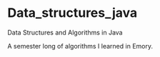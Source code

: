 # Data_structures_java
Data Structures and Algorithms in Java

A semester long of algorithms I learned in Emory. 
